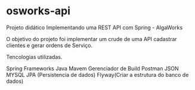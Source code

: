 # osworks-api
Projeto didático Implementando uma REST API com Spring - AlgaWorks

O objetivo do projeto foi implementar um crude de uma API cadastrar clientes e gerar ordens de Serviço.

Tencologias utilizadas.

Spring Frameworks 
Java
Mavem Gerenciador de Build
Postman
JSON
MYSQL
JPA (Persistencia de dados)
Flyway(Criar a estrutura do banco de dados)
